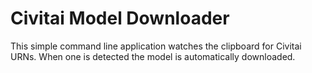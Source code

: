# Civitai Model Downloader
This simple command line application watches the clipboard for Civitai URNs. When one is detected the model is automatically downloaded.
